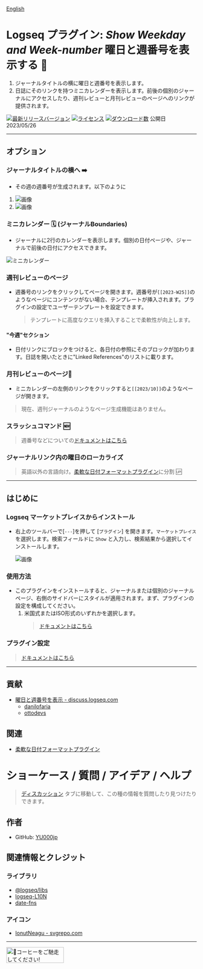 [English](https://github.com/YU000jp/logseq-plugin-show-weekday-and-week-number)

# Logseq プラグイン: *Show Weekday and Week-number* 曜日と週番号を表示する 📆

1. ジャーナルタイトルの横に曜日と週番号を表示します。
1. 日誌にそのリンクを持つミニカレンダーを表示します。前後の個別のジャーナルにアクセスしたり、週刊レビューと月刊レビューのページへのリンクが提供されます。

[![最新リリースバージョン](https://img.shields.io/github/v/release/YU000jp/logseq-plugin-show-weekday-and-week-number)](https://github.com/YU000jp/logseq-plugin-show-weekday-and-week-number/releases)
[![ライセンス](https://img.shields.io/github/license/YU000jp/logseq-plugin-show-weekday-and-week-number?color=blue)](https://github.com/YU000jp/logseq-plugin-show-weekday-and-week-number/LICENSE)
[![ダウンロード数](https://img.shields.io/github/downloads/YU000jp/logseq-plugin-show-weekday-and-week-number/total.svg)](https://github.com/YU000jp/logseq-plugin-show-weekday-and-week-number/releases)
公開日 2023/05/26

---

## オプション

### ジャーナルタイトルの横へ ➡️

- その週の週番号が生成されます。以下のように

1. ![画像](https://github.com/YU000jp/logseq-plugin-show-weekday-and-week-number/assets/111847207/f47b8948-5e7a-4e16-a5ae-6966672742b1)
1. ![画像](https://github.com/YU000jp/logseq-plugin-show-weekday-and-week-number/assets/111847207/ee97c455-714e-45d2-9f9f-905798e298b4)

### ミニカレンダー 🗓️ (ジャーナルBoundaries)

- ジャーナルに2行のカレンダーを表示します。個別の日付ページや、ジャーナルで前後の日付にアクセスできます。

![ミニカレンダー](https://github.com/YU000jp/logseq-plugin-show-weekday-and-week-number/assets/111847207/3ffc5771-089f-43f5-83a5-01a01117670b)

### 週刊レビューのページ

- 週番号のリンクをクリックしてページを開きます。週番号が`[[2023-W25]]`のようなページにコンテンツがない場合、テンプレートが挿入されます。プラグインの設定でユーザーテンプレートを設定できます。
  > テンプレートに高度なクエリを挿入することで柔軟性が向上します。

#### "今週"セクション

- 日付リンクにブロックをつけると、各日付の参照にそのブロックが加わります。日誌を開いたときに"Linked References"のリストに載ります。

### 月刊レビューのページ🌛

- ミニカレンダーの左側のリンクをクリックすると`[[2023/10]]`のようなページが開きます。
> 現在、週刊ジャーナルのようなページ生成機能はありません。

### スラッシュコマンド 🆕

> 週番号などについての[ドキュメントはこちら](https://github.com/YU000jp/logseq-plugin-show-weekday-and-week-number/wiki/Slash-Command)

### ジャーナルリンク内の曜日のローカライズ

> 英語以外の言語向け。[柔軟な日付フォーマットプラグイン](https://github.com/YU000jp/logseq-plugin-flex-date-format)に分割 🆙

---

## はじめに

### Logseq マーケットプレイスからインストール

- 右上のツールバーで[`---`]を押して [`プラグイン`] を開きます。`マーケットプレイス` を選択します。検索フィールドに `Show` と入力し、検索結果から選択してインストールします。

   ![画像](https://github.com/YU000jp/logseq-plugin-show-weekday-and-week-number/assets/111847207/5c3a2b34-298b-4790-8e12-01d83e289794)

### 使用方法

- このプラグインをインストールすると、ジャーナルまたは個別のジャーナルページ、右側のサイドバーにスタイルが適用されます。まず、プラグインの設定を構成してください。
   1. 米国式またはISO形式のいずれかを選択します。
      > [ドキュメントはこちら](https://github.com/YU000jp/logseq-plugin-show-weekday-and-week-number/wiki/Week-number-format)

### プラグイン設定

> [ドキュメントはこちら](https://github.com/YU000jp/logseq-plugin-show-weekday-and-week-number/wiki/Plugin-Settings)

---

## 貢献

- [曜日と週番号を表示 - discuss.logseq.com](https://discuss.logseq.com/t/show-week-day-and-week-number/12685/18)
  - [danilofaria](https://discuss.logseq.com/u/danilofaria/)
  - [ottodevs](https://discuss.logseq.com/u/ottodevs/)

## 関連

- [柔軟な日付フォーマットプラグイン](https://github.com/YU000jp/logseq-plugin-flex-date-format)

# ショーケース / 質問 / アイデア / ヘルプ

> [ディスカッション](https://github.com/YU000jp/logseq-plugin-show-weekday-and-week-number/discussions) タブに移動して、この種の情報を質問したり見つけたりできます。

## 作者

- GitHub: [YU000jp](https://github.com/YU000jp)

## 関連情報とクレジット

### ライブラリ

- [@logseq/libs](https://logseq.github.io/plugins/)
- [logseq-L10N](https://github.com/sethyuan/logseq-l10n)
- [date-fns](https://date-fns.org/)

### アイコン

- [IonutNeagu - svgrepo.com](https://www.svgrepo.com/svg/490868/monday)

---

<a href="https://www.buymeacoffee.com/yu000japan" target="_blank"><img src="https://cdn.buymeacoffee.com/buttons/v2/default-violet.png" alt="🍌コーヒーをご馳走してください!" style="height: 42px;width: 152px"></a>
